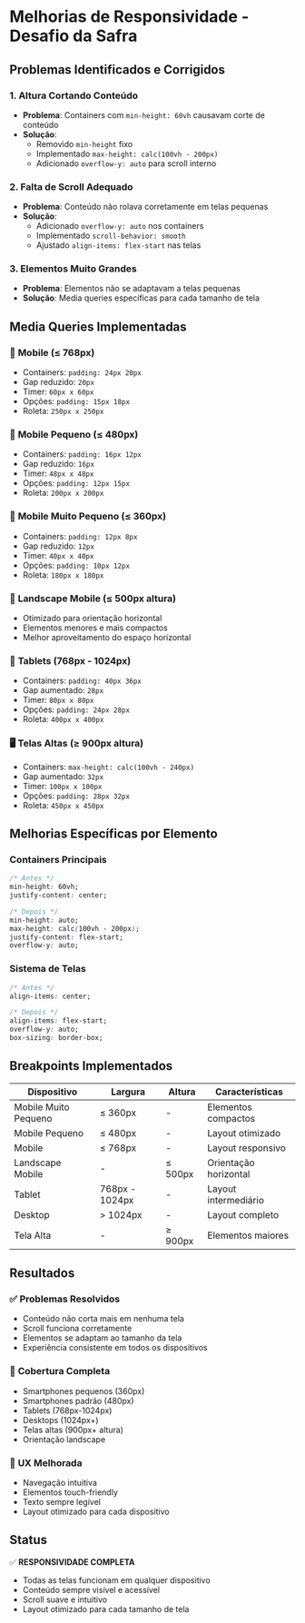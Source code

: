 # Melhorias de Responsividade - Desafio da Safra

## Problemas Identificados e Corrigidos

### 1. **Altura Cortando Conteúdo**

- **Problema**: Containers com `min-height: 60vh` causavam corte de conteúdo
- **Solução**:
  - Removido `min-height` fixo
  - Implementado `max-height: calc(100vh - 200px)`
  - Adicionado `overflow-y: auto` para scroll interno

### 2. **Falta de Scroll Adequado**

- **Problema**: Conteúdo não rolava corretamente em telas pequenas
- **Solução**:
  - Adicionado `overflow-y: auto` nos containers
  - Implementado `scroll-behavior: smooth`
  - Ajustado `align-items: flex-start` nas telas

### 3. **Elementos Muito Grandes**

- **Problema**: Elementos não se adaptavam a telas pequenas
- **Solução**: Media queries específicas para cada tamanho de tela

## Media Queries Implementadas

### 📱 **Mobile (≤ 768px)**

- Containers: `padding: 24px 20px`
- Gap reduzido: `20px`
- Timer: `60px x 60px`
- Opções: `padding: 15px 18px`
- Roleta: `250px x 250px`

### 📱 **Mobile Pequeno (≤ 480px)**

- Containers: `padding: 16px 12px`
- Gap reduzido: `16px`
- Timer: `48px x 48px`
- Opções: `padding: 12px 15px`
- Roleta: `200px x 200px`

### 📱 **Mobile Muito Pequeno (≤ 360px)**

- Containers: `padding: 12px 8px`
- Gap reduzido: `12px`
- Timer: `40px x 40px`
- Opções: `padding: 10px 12px`
- Roleta: `180px x 180px`

### 📱 **Landscape Mobile (≤ 500px altura)**

- Otimizado para orientação horizontal
- Elementos menores e mais compactos
- Melhor aproveitamento do espaço horizontal

### 📱 **Tablets (768px - 1024px)**

- Containers: `padding: 40px 36px`
- Gap aumentado: `28px`
- Timer: `80px x 80px`
- Opções: `padding: 24px 28px`
- Roleta: `400px x 400px`

### 🖥️ **Telas Altas (≥ 900px altura)**

- Containers: `max-height: calc(100vh - 240px)`
- Gap aumentado: `32px`
- Timer: `100px x 100px`
- Opções: `padding: 28px 32px`
- Roleta: `450px x 450px`

## Melhorias Específicas por Elemento

### **Containers Principais**

```css
/* Antes */
min-height: 60vh;
justify-content: center;

/* Depois */
min-height: auto;
max-height: calc(100vh - 200px);
justify-content: flex-start;
overflow-y: auto;
```

### **Sistema de Telas**

```css
/* Antes */
align-items: center;

/* Depois */
align-items: flex-start;
overflow-y: auto;
box-sizing: border-box;
```

## Breakpoints Implementados

| Dispositivo          | Largura        | Altura  | Características       |
| -------------------- | -------------- | ------- | --------------------- |
| Mobile Muito Pequeno | ≤ 360px        | -       | Elementos compactos   |
| Mobile Pequeno       | ≤ 480px        | -       | Layout otimizado      |
| Mobile               | ≤ 768px        | -       | Layout responsivo     |
| Landscape Mobile     | -              | ≤ 500px | Orientação horizontal |
| Tablet               | 768px - 1024px | -       | Layout intermediário  |
| Desktop              | > 1024px       | -       | Layout completo       |
| Tela Alta            | -              | ≥ 900px | Elementos maiores     |

## Resultados

### ✅ **Problemas Resolvidos**

- Conteúdo não corta mais em nenhuma tela
- Scroll funciona corretamente
- Elementos se adaptam ao tamanho da tela
- Experiência consistente em todos os dispositivos

### 📱 **Cobertura Completa**

- Smartphones pequenos (360px)
- Smartphones padrão (480px)
- Tablets (768px-1024px)
- Desktops (1024px+)
- Telas altas (900px+ altura)
- Orientação landscape

### 🎯 **UX Melhorada**

- Navegação intuitiva
- Elementos touch-friendly
- Texto sempre legível
- Layout otimizado para cada dispositivo

## Status

✅ **RESPONSIVIDADE COMPLETA**

- Todas as telas funcionam em qualquer dispositivo
- Conteúdo sempre visível e acessível
- Scroll suave e intuitivo
- Layout otimizado para cada tamanho de tela
